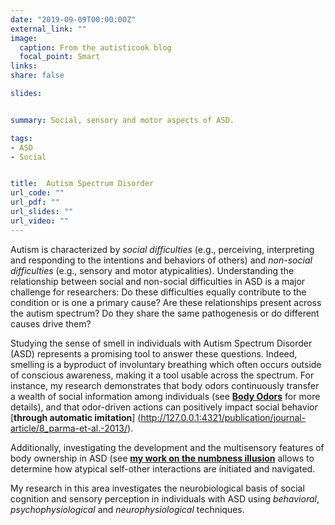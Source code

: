 ```yaml
---
date: "2019-09-09T00:00:00Z"
external_link: ""
image:
  caption: From the autisticook blog
  focal_point: Smart
links:
share: false 

slides: 


summary: Social, sensory and motor aspects of ASD. 

tags:
- ASD
- Social


title:  Autism Spectrum Disorder
url_code: ""
url_pdf: ""
url_slides: ""
url_video: ""
---
```


Autism is characterized by *social difficulties* (e.g., perceiving, interpreting and responding to the intentions and behaviors of others) and *non-social difficulties* (e.g., sensory and motor atypicalities). Understanding the relationship between social and non-social difficulties in ASD is a major challenge for researchers: Do these difficulties equally contribute to the condition or is one a primary cause? Are these relationships present across the autism spectrum? Do they share the same pathogenesis or do different causes drive them?

Studying the sense of smell in individuals with Autism Spectrum Disorder (ASD) represents a promising tool to answer these questions. Indeed, smelling is a byproduct of involuntary breathing which often occurs outside of conscious awareness, making it a tool usable across the spectrum. For instance, my research demonstrates that body odors continuously transfer a wealth of social information among individuals (see [**Body Odors**](http://127.0.0.1:4321/project/body-odors/) for more details), and that odor-driven actions can positively impact social behavior [**through automatic imitation**] (http://127.0.0.1:4321/publication/journal-article/8_parma-et-al.-2013/).

Additionally, investigating the development and the multisensory features of body ownership in ASD (see [**my work on the numbness illusion**](http://127.0.0.1:4321/publication/journal-article/24_guerra-et-al.-2017/) allows to determine how atypical self-other interactions are initiated and navigated. 

My research in this area investigates the neurobiological basis of social cognition and sensory perception in individuals with ASD using *behavioral*, *psychophysiological* and *neurophysiological* techniques.



